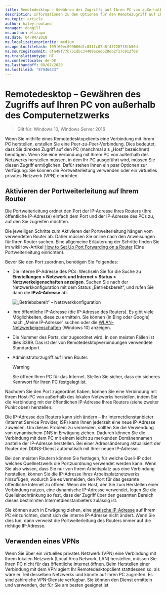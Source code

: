 ```yaml
---
title: Remotedesktop – Gewähren des Zugriffs auf Ihren PC von außerhalb Ihres Netzwerks
description: Informationen zu den Optionen für den Remotezugriff auf Ihren PC von außerhalb des Computernetzwerks
ms.topic: article
author: haley-rowland
manager: dongill
ms.author: elizapo
ms.date: 04/04/2018
ms.localizationpriority: medium
ms.openlocfilehash: 109f60ec099606dfc031fc07a8f457287f8fb50d
ms.sourcegitcommit: dfa48f77b751dbc34409aced628eb2f17c912f08
ms.translationtype: HT
ms.contentlocale: de-DE
ms.lasthandoff: 08/07/2020
ms.locfileid: "87946433"
---
```

# <a name="remote-desktop---allow-access-to-your-pc-from-outside-your-pcs-network"></a>Remotedesktop – Gewähren des Zugriffs auf Ihren PC von außerhalb des Computernetzwerks

>Gilt für: Windows 10, Windows Server 2016

Wenn Sie mithilfe eines Remotedesktopclients eine Verbindung mit Ihrem PC herstellen, erstellen Sie eine Peer-zu-Peer-Verbindung. Dies bedeutet, dass Sie direkten Zugriff auf den PC (manchmal als „Host“ bezeichnet) benötigen. Wenn Sie eine Verbindung mit Ihrem PC von außerhalb des Netzwerks herstellen müssen, in dem Ihr PC ausgeführt wird, müssen Sie diesen Zugriff ermöglichen. Dafür stehen Ihnen ein paar Optionen zur Verfügung: Sie können die Portweiterleitung verwenden oder ein virtuelles privates Netzwerk (VPN) einrichten.

## <a name="enable-port-forwarding-on-your-router"></a>Aktivieren der Portweiterleitung auf Ihrem Router

Die Portweiterleitung ordnet den Port der IP-Adresse Ihres Routers (Ihre öffentliche IP-Adresse) einfach dem Port und der IP-Adresse des PCs zu, auf den Sie zugreifen möchten.

Die jeweiligen Schritte zum Aktivieren der Portweiterleitung hängen vom verwendeten Router ab. Daher müssen Sie online nach den Anweisungen für Ihren Router suchen. Eine allgemeine Erläuterung der Schritte finden Sie im wikiHow-Artikel [How to Set Up Port Forwarding on a Router](https://www.wikihow.com/Set-Up-Port-Forwarding-on-a-Router) (Eine Portweiterleitung einrichten).

Bevor Sie den Port zuordnen, benötigen Sie Folgendes:

- Die interne IP-Adresse des PCs: Wechseln Sie für die Suche zu **Einstellungen > Netzwerk und Internet > Status > Netzwerkeigenschaften anzeigen**. Suchen Sie nach der Netzwerkkonfiguration mit dem Status „Betriebsbereit“, und rufen Sie dann die **IPv4-Adresse** ab.

   ![„Betriebsbereit“ – Netzwerkkonfiguration](../media/rdclient-operational-network.png)

- Ihre öffentliche IP-Adresse (die IP-Adresse des Routers). Es gibt viele Möglichkeiten, diese zu ermitteln. Sie können (in Bing oder Google) nach „Meine IP-Adresse“ suchen oder die [WLAN-Netzwerkeigenschaften](https://binged.it/2Gwob34) (Windows 10) anzeigen.
- Die Nummer des Ports, der zugeordnet wird. In den meisten Fällen ist dies 3389. Das ist der von Remotedesktopverbindungen verwendete Standardport.
- Administratorzugriff auf Ihren Router.

   >[!WARNING]
   > Sie öffnen Ihren PC für das Internet. Stellen Sie sicher, dass ein sicheres Kennwort für Ihren PC festgelegt ist.

Nachdem Sie den Port zugeordnet haben, können Sie eine Verbindung mit Ihrem Host-PC von außerhalb des lokalen Netzwerks herstellen, indem Sie die Verbindung mit der öffentlichen IP-Adresse Ihres Routers (siehe zweiter Punkt oben) herstellen.

Die IP-Adresse des Routers kann sich ändern – Ihr Internetdienstanbieter (Internet Service Provider, ISP) kann Ihnen jederzeit eine neue IP-Adresse zuweisen. Um dieses Problem zu vermeiden, sollten Sie die Verwendung von dynamischem DNS in Erwägung ziehen. Dadurch können Sie die Verbindung mit dem PC mit einem leicht zu merkenden Domänennamen anstelle der IP-Adresse herstellen. Bei einer Adressänderung aktualisiert der Router den DDNS-Dienst automatisch mit Ihrer neuen IP-Adresse.

Bei den meisten Routern können Sie festlegen, für welche Quell-IP oder welches Quellnetzwerk die Portzuordnung verwendet werden kann. Wenn Sie also wissen, dass Sie nur von Ihrem Arbeitsplatz aus eine Verbindung herstellen, können Sie die IP-Adresse Ihres Arbeitsplatznetzwerks hinzufügen, wodurch Sie es vermeiden, den Port für das gesamte öffentliche Internet zu öffnen. Wenn der Host, den Sie zum Herstellen einer Verbindung nutzen, eine dynamische IP-Adresse verwendet, legen Sie die Quelleinschränkung so fest, dass der Zugriff über den gesamten Bereich dieses bestimmten Internetdienstanbieters zulässig ist.

Sie können auch in Erwägung ziehen, eine [statische IP-Adresse](/windows-hardware/customize/mobile/mcsf/enable-static-ip) auf Ihrem PC einzurichten, damit sich die interne IP-Adresse nicht ändert. Wenn Sie dies tun, dann verweist die Portweiterleitung des Routers immer auf die richtige IP-Adresse.


## <a name="use-a-vpn"></a>Verwenden eines VPNs

Wenn Sie über ein virtuelles privates Netzwerk (VPN) eine Verbindung mit Ihrem lokalen Netzwerk (Local Area Network, LAN) herstellen, müssen Sie Ihren PC nicht für das öffentliche Internet öffnen. Beim Herstellen einer Verbindung mit dem VPN agiert Ihr Remotedesktopclient stattdessen so, als wäre er Teil desselben Netzwerks und könnte auf Ihren PC zugreifen. Es sind zahlreiche VPN-Dienste verfügbar. Sie können den Dienst ermitteln und verwenden, der für Sie am besten geeignet ist.